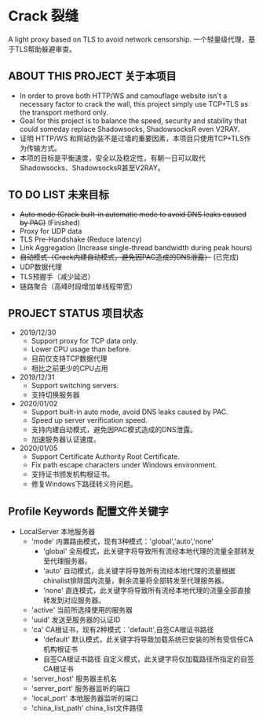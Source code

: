 # Crack 裂缝
A light proxy based on TLS to avoid network censorship.
一个轻量级代理，基于TLS帮助躲避审查。
## ABOUT THIS PROJECT 关于本项目
* In order to prove both HTTP/WS and camouflage website isn't a necessary factor to crack the wall, this project simply use TCP+TLS as the transport methord only.
* Goal for this project is to balance the speed, security and stability that could someday replace Shadowsocks, ShadowsocksR even V2RAY.
* 证明 HTTP/WS 和网站伪装不是过墙的重要因素，本项目只使用TCP+TLS作为传输方式。
* 本项的目标是平衡速度，安全以及稳定性，有朝一日可以取代Shadowsocks、ShadowsocksR甚至V2RAY。
## TO DO LIST 未来目标
* ~~Auto mode (Crack built-in automatic mode to avoid DNS leaks caused by PAC)~~ (Finished)
* Proxy for UDP data
* TLS Pre-Handshake (Reduce latency)
* Link Aggregation (Increase single-thread bandwidth during peak hours)
* ~~自动模式（Crack内建自动模式，避免因PAC造成的DNS泄露）~~ (已完成)
* UDP数据代理
* TLS预握手（减少延迟）
* 链路聚合（高峰时段增加单线程带宽）
## PROJECT STATUS 项目状态
* 2019/12/30
  * Support proxy for TCP data only.
  * Lower CPU usage than before.
  * 目前仅支持TCP数据代理
  * 相比之前更少的CPU占用
* 2019/12/31
  * Support switching servers.
  * 支持切换服务器
* 2020/01/02
  * Support built-in auto mode, avoid DNS leaks caused by PAC.
  * Speed up server verification speed.
  * 支持内建自动模式，避免因PAC模式造成的DNS泄露。
  * 加速服务器认证速度。
* 2020/01/05
  * Support Certificate Authority Root Certificate.
  * Fix path escape characters under Windows environment.
  * 支持证书颁发机构根证书。
  * 修复Windows下路径转义符问题。
## Profile Keywords 配置文件关键字
* LocalServer 本地服务器
  * 'mode' 内置路由模式，现有3种模式：'global','auto','none'
    * 'global' 全局模式，此关键字将导致所有流经本地代理的流量全部转发至代理服务器。
    * 'auto' 自动模式，此关键字将导致所有流经本地代理的流量根据chinalist排除国内流量，剩余流量将全部转发至代理服务器。
    * 'none' 直连模式，此关键字将导致所有流经本地代理的流量全部直接转发到对应服务器。
  * 'active' 当前所选择使用的服务器
  * 'uuid' 发送至服务器的认证ID
  * 'ca' CA根证书，现有2种模式：'default',自签CA根证书路径
    * 'default' 默认模式，此关键字将导致加载系统已安装的所有受信任CA机构根证书
    * 自签CA根证书路径 自定义模式，此关键字将仅加载路径所指定的自签CA根证书
  * 'server_host' 服务器主机名
  * 'server_port' 服务器监听的端口
  * 'local_port' 本地服务器监听的端口
  * 'china_list_path' china_list文件路径
